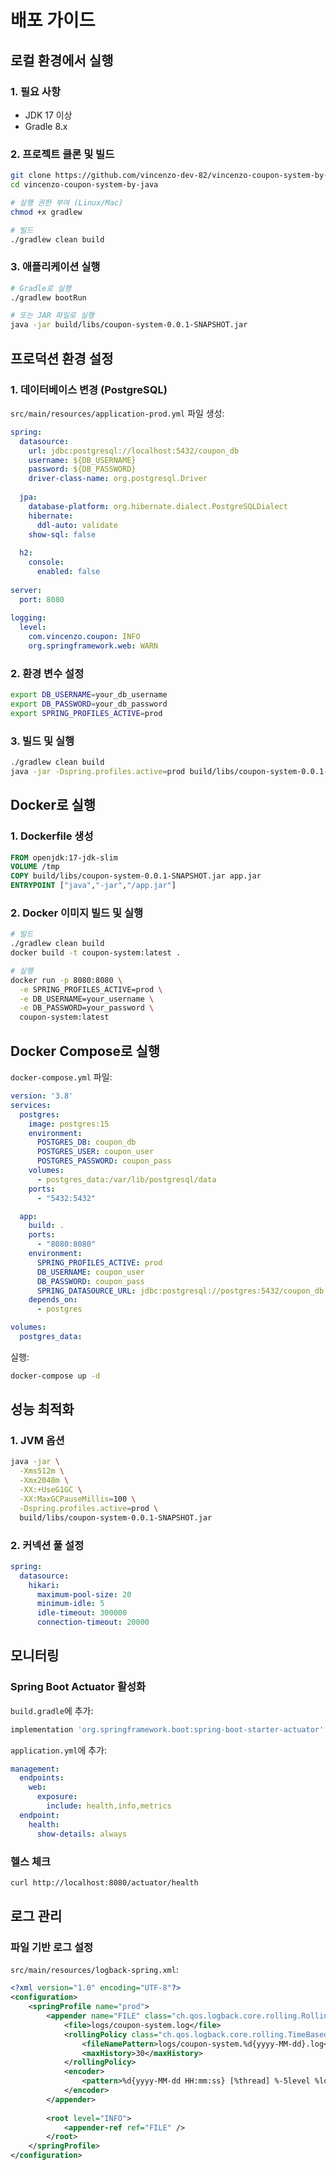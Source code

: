 # 배포 가이드

## 로컬 환경에서 실행

### 1. 필요 사항
- JDK 17 이상
- Gradle 8.x

### 2. 프로젝트 클론 및 빌드
```bash
git clone https://github.com/vincenzo-dev-82/vincenzo-coupon-system-by-java.git
cd vincenzo-coupon-system-by-java

# 실행 권한 부여 (Linux/Mac)
chmod +x gradlew

# 빌드
./gradlew clean build
```

### 3. 애플리케이션 실행
```bash
# Gradle로 실행
./gradlew bootRun

# 또는 JAR 파일로 실행
java -jar build/libs/coupon-system-0.0.1-SNAPSHOT.jar
```

## 프로덕션 환경 설정

### 1. 데이터베이스 변경 (PostgreSQL)

`src/main/resources/application-prod.yml` 파일 생성:

```yaml
spring:
  datasource:
    url: jdbc:postgresql://localhost:5432/coupon_db
    username: ${DB_USERNAME}
    password: ${DB_PASSWORD}
    driver-class-name: org.postgresql.Driver
    
  jpa:
    database-platform: org.hibernate.dialect.PostgreSQLDialect
    hibernate:
      ddl-auto: validate
    show-sql: false
    
  h2:
    console:
      enabled: false
      
server:
  port: 8080
  
logging:
  level:
    com.vincenzo.coupon: INFO
    org.springframework.web: WARN
```

### 2. 환경 변수 설정
```bash
export DB_USERNAME=your_db_username
export DB_PASSWORD=your_db_password
export SPRING_PROFILES_ACTIVE=prod
```

### 3. 빌드 및 실행
```bash
./gradlew clean build
java -jar -Dspring.profiles.active=prod build/libs/coupon-system-0.0.1-SNAPSHOT.jar
```

## Docker로 실행

### 1. Dockerfile 생성
```dockerfile
FROM openjdk:17-jdk-slim
VOLUME /tmp
COPY build/libs/coupon-system-0.0.1-SNAPSHOT.jar app.jar
ENTRYPOINT ["java","-jar","/app.jar"]
```

### 2. Docker 이미지 빌드 및 실행
```bash
# 빌드
./gradlew clean build
docker build -t coupon-system:latest .

# 실행
docker run -p 8080:8080 \
  -e SPRING_PROFILES_ACTIVE=prod \
  -e DB_USERNAME=your_username \
  -e DB_PASSWORD=your_password \
  coupon-system:latest
```

## Docker Compose로 실행

`docker-compose.yml` 파일:

```yaml
version: '3.8'
services:
  postgres:
    image: postgres:15
    environment:
      POSTGRES_DB: coupon_db
      POSTGRES_USER: coupon_user
      POSTGRES_PASSWORD: coupon_pass
    volumes:
      - postgres_data:/var/lib/postgresql/data
    ports:
      - "5432:5432"

  app:
    build: .
    ports:
      - "8080:8080"
    environment:
      SPRING_PROFILES_ACTIVE: prod
      DB_USERNAME: coupon_user
      DB_PASSWORD: coupon_pass
      SPRING_DATASOURCE_URL: jdbc:postgresql://postgres:5432/coupon_db
    depends_on:
      - postgres

volumes:
  postgres_data:
```

실행:
```bash
docker-compose up -d
```

## 성능 최적화

### 1. JVM 옵션
```bash
java -jar \
  -Xms512m \
  -Xmx2048m \
  -XX:+UseG1GC \
  -XX:MaxGCPauseMillis=100 \
  -Dspring.profiles.active=prod \
  build/libs/coupon-system-0.0.1-SNAPSHOT.jar
```

### 2. 커넥션 풀 설정
```yaml
spring:
  datasource:
    hikari:
      maximum-pool-size: 20
      minimum-idle: 5
      idle-timeout: 300000
      connection-timeout: 20000
```

## 모니터링

### Spring Boot Actuator 활성화

`build.gradle`에 추가:
```gradle
implementation 'org.springframework.boot:spring-boot-starter-actuator'
```

`application.yml`에 추가:
```yaml
management:
  endpoints:
    web:
      exposure:
        include: health,info,metrics
  endpoint:
    health:
      show-details: always
```

### 헬스 체크
```bash
curl http://localhost:8080/actuator/health
```

## 로그 관리

### 파일 기반 로그 설정

`src/main/resources/logback-spring.xml`:

```xml
<?xml version="1.0" encoding="UTF-8"?>
<configuration>
    <springProfile name="prod">
        <appender name="FILE" class="ch.qos.logback.core.rolling.RollingFileAppender">
            <file>logs/coupon-system.log</file>
            <rollingPolicy class="ch.qos.logback.core.rolling.TimeBasedRollingPolicy">
                <fileNamePattern>logs/coupon-system.%d{yyyy-MM-dd}.log</fileNamePattern>
                <maxHistory>30</maxHistory>
            </rollingPolicy>
            <encoder>
                <pattern>%d{yyyy-MM-dd HH:mm:ss} [%thread] %-5level %logger{36} - %msg%n</pattern>
            </encoder>
        </appender>
        
        <root level="INFO">
            <appender-ref ref="FILE" />
        </root>
    </springProfile>
</configuration>
```